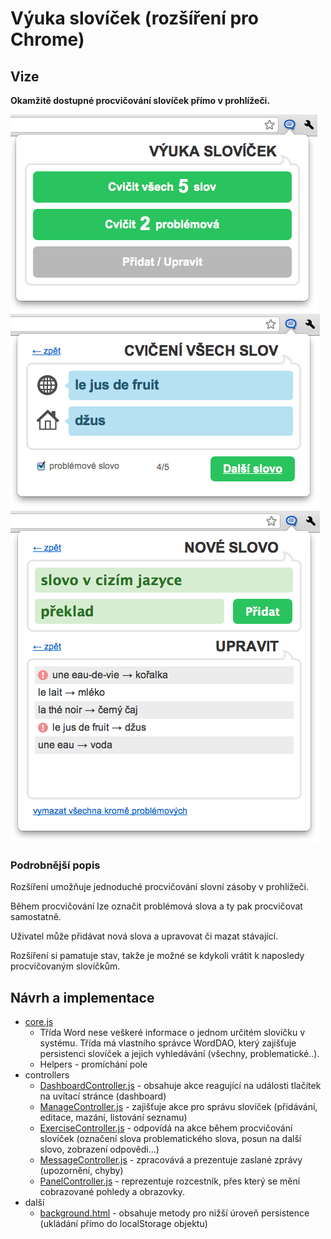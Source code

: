 Výuka slovíček (rozšíření pro Chrome)
=====================================

## Vize

**Okamžitě dostupné procvičování slovíček přímo v prohlížeči.**

![Dashboard](https://github.com/peruginni/Vyuka-Slovicek-Chrome-Extension/raw/master/docs/screenshot-dashboard.png)
![Exercise](https://github.com/peruginni/Vyuka-Slovicek-Chrome-Extension/raw/master/docs/screenshot-exercise.png)
![Edit](https://github.com/peruginni/Vyuka-Slovicek-Chrome-Extension/raw/master/docs/screenshot-edit.png)


### Podrobnější popis 

Rozšíření umožňuje jednoduché procvičování slovní zásoby v prohlížeči. 

Během procvičování lze označit problémová slova a ty pak procvičovat samostatně. 

Uživatel může přidávat nová slova a upravovat či mazat stávající. 

Rozšíření si pamatuje stav, takže je možné se kdykoli vrátit k naposledy procvičovaným slovíčkům.

## Návrh a implementace

* [core.js](https://github.com/peruginni/Vyuka-Slovicek-Chrome-Extension/blob/master/src/ui/core.js)
  * Třída Word nese veškeré informace o jednom určitém slovíčku v systému. Třída má vlastního správce WordDAO, který zajišťuje persistenci slovíček a jejich vyhledávání (všechny, problematické..).
  * Helpers - promíchání pole
* controllers
   * [DashboardController.js](https://github.com/peruginni/Vyuka-Slovicek-Chrome-Extension/blob/master/src/ui/DashboardController.js) - obsahuje akce reagující na události tlačítek na uvítací stránce (dashboard)
   * [ManageController.js](https://github.com/peruginni/Vyuka-Slovicek-Chrome-Extension/blob/master/src/ui/ManageController.js) - zajišťuje akce pro správu slovíček (přidávání, editace, mazání, listování seznamu)
   * [ExerciseController.js](https://github.com/peruginni/Vyuka-Slovicek-Chrome-Extension/blob/master/src/ui/ExerciseController.js) - odpovídá na akce během procvičování slovíček (označení slova problematického slova, posun na další slovo, zobrazení odpovědi...)
   * [MessageController.js](https://github.com/peruginni/Vyuka-Slovicek-Chrome-Extension/blob/master/src/ui/MessageController.js) - zpracovává a prezentuje zaslané zprávy (upozornění, chyby)
   * [PanelController.js](https://github.com/peruginni/Vyuka-Slovicek-Chrome-Extension/blob/master/src/ui/PanelController.js) - reprezentuje rozcestník, přes který se mění cobrazované pohledy a obrazovky.
* další
   * [background.html](https://github.com/peruginni/Vyuka-Slovicek-Chrome-Extension/blob/master/src/ui/background.html) - obsahuje metody pro nižší úroveň persistence (ukládání přímo do localStorage objektu)





